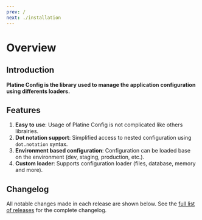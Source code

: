 ```yaml
---
prev: /
next: ./installation
---
```


# Overview
## Introduction
**Platine Config is the library used to manage the application configuration using differents loaders.**

## Features
1. **Easy to use**: Usage of Platine Config is not complicated like others librairies.
1. **Dot notation support**: Simplified access to nested configuration using `dot.notation` syntax.
1. **Environment based configuration**: Configuration can be loaded base on the environment (dev, staging, production, etc.).
1. **Custom loader**: Supports configuration loader (files, database, memory and more).

## Changelog
All notable changes made in each release are shown below. See the [full list of releases](https://github.com/platine-php/config/releases) for the complete changelog.